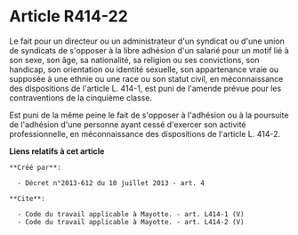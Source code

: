 # Article R414-22

Le fait pour un directeur ou un administrateur d'un syndicat ou d'une union de syndicats de s'opposer à la libre adhésion
d'un salarié pour un motif lié à son sexe, son âge, sa nationalité, sa religion ou ses convictions, son handicap, son
orientation ou identité sexuelle, son appartenance vraie ou supposée à une ethnie ou une race ou son statut civil, en
méconnaissance des dispositions de l'article L. 414-1, est puni de l'amende prévue pour les contraventions de la cinquième
classe. 

Est puni de la même peine le fait de s'opposer à l'adhésion ou à la poursuite de l'adhésion d'une personne ayant cessé
d'exercer son activité professionnelle, en méconnaissance des dispositions de l'article L. 414-2.

**Liens relatifs à cet article**

	**Créé par**:

	  - Décret n°2013-612 du 10 juillet 2013 - art. 4

	**Cite**:

	  - Code du travail applicable à Mayotte. - art. L414-1 (V)
	  - Code du travail applicable à Mayotte. - art. L414-2 (V)
